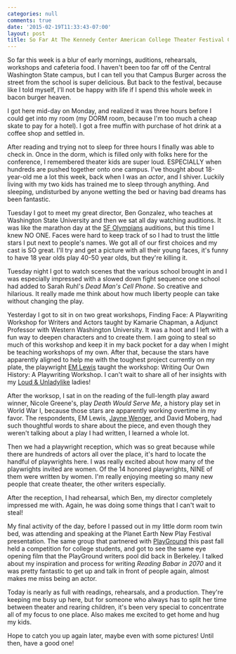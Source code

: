 ```yaml
---
categories: null
comments: true
date: '2015-02-19T11:33:43-07:00'
layout: post
title: So Far At The Kennedy Center American College Theater Festival Conference @kcactf7
---
```


So far this week is a blur of early mornings, auditions, rehearsals, workshops and cafeteria food. I haven't been too far off of the Central Washington State campus, but I can tell you that Campus Burger across the street from the school is super delicious. But back to the festival, because like I told myself, I'll not be happy with life if I spend this whole week in bacon burger heaven. 

I got here mid-day on Monday, and realized it was three hours before I could get into my room (my DORM room, because I'm too much a cheap skate to pay for a hotel). I got a free muffin with purchase of hot drink at a coffee shop and settled in. 

After reading and trying not to sleep for three hours I finally was able to check in. Once in the dorm, which is filled only with folks here for the conference, I remembered theater kids are super loud. ESPECIALLY when hundreds are pushed together onto one campus. I've thought about 18-year-old me a lot this week, back when I was an *actor*, and I shiver. Luckily living with my two kids has trained me to sleep through anything. And sleeping, undisturbed by anyone wetting the bed or having bad dreams has been fantastic. 

Tuesday I got to meet my great director, Ben Gonzalez, who teaches at Washington State University and then we sat all day watching auditions. It was like the marathon day at the [SF Olympians](http://www.sfolympians.com/) auditions, but this time I knew NO ONE. Faces were hard to keep track of so I had to trust the little stars I put next to people's names. We got all of our first choices and my cast is SO great. I'll try and get a picture with all their young faces, it's funny to have 18 year olds play 40-50 year olds, but they're killing it. 

Tuesday night I got to watch scenes that the various school brought in and I was especially impressed with a slowed down fight sequence one school had added to Sarah Ruhl's *Dead Man's Cell Phone*. So creative and hilarious. It really made me think about how much liberty people can take without changing the play.

Yesterday I got to sit in on two great workshops, Finding Face: A Playwriting Workshop for Writers and Actors taught by Kamarie Chapman, a Adjunct Professor with Western Washington University. It was a hoot and I left with a fun way to deepen characters and to create them. I am going to steal so much of this workshop and keep it in my back pocket for a day when I might be teaching workshops of my own. After that, because the stars have apparently aligned to help me with the toughest project currently on my plate, the playwright [EM Lewis](http://emlewisplaywright.com/) taught the workshop: Writing Our Own History: A Playwriting Workshop. I can't wait to share all of her insights with my [Loud & Unladylike](http://loudandunladylike.com/) ladies!

After the worksop, I sat in on the reading of the full-length play award winner, Nicole Greene's, play *Death Would Serve Me*, a history play set in World War I, because those stars are apparently working overtime in my favor. The respondents, EM Lewis, [Jayne Wenger](http://www.jaynewenger.com/Jayne/Home.html), and David Moberg, had such thoughtful words to share about the piece, and even though they weren't talking about a play I had written, I learned a whole lot.

Then we had a playwright reception, which was so great because while there are hundreds of actors all over the place, it's hard to locate the handful of playwrights here. I was really excited about how many of the playwrights invited are women. Of the 14 honored playwrights, NINE of them were written by women. I'm really enjoying meeting so many new people that create theater, the other writers especially.

After the reception, I had rehearsal, which Ben, my director completely impressed me with. Again, he was doing some things that I can't wait to steal!

My final activity of the day, before I passed out in my little dorm room twin bed, was attending and speaking at the Planet Earth New Play Festival presentation. The same group that partnered with [PlayGround](http://playground-sf.org/) this past fall held a competition for college students, and got to see the same eye opening film that the PlayGround writers pool did back in Berkeley. I talked about my inspiration and process for writing *Reading Babar in 2070* and it was pretty fantastic to get up and talk in front of people again, almost makes me miss being an actor.

Today is nearly as full with readings, rehearsals, and a production. They're keeping me busy up here, but for someone who always has to split her time between theater and rearing children, it's been very special to concentrate all of my focus to one place. Also makes me excited to get home and hug my kids. 

Hope to catch you up again later, maybe even with some pictures! Until then, have a good one!